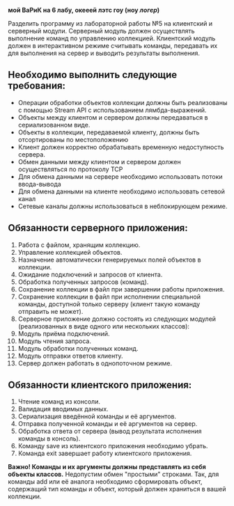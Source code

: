 **мой ВаРиК на 6 лабу, окееей лэтс гоу (ноу _логер_)**

Разделить программу из лабораторной работы №5 на клиентский и серверный модули.
Серверный модуль должен осуществлять выполнение команд по управлению коллекцией. 
Клиентский модуль должен в интерактивном режиме считывать команды, передавать их для выполнения на сервер и выводить результаты выполнения.

## Необходимо выполнить следующие требования:

- Операции обработки объектов коллекции должны быть реализованы с помощью Stream API с использованием лямбда-выражений.
- Объекты между клиентом и сервером должны передаваться в сериализованном виде.
- Объекты в коллекции, передаваемой клиенту, должны быть отсортированы по местоположению
- Клиент должен корректно обрабатывать временную недоступность сервера.
- Обмен данными между клиентом и сервером должен осуществляться по протоколу TCP
- Для обмена данными на сервере необходимо использовать потоки ввода-вывода
- Для обмена данными на клиенте необходимо использовать сетевой канал
- Сетевые каналы должны использоваться в неблокирующем режиме.


## Обязанности серверного приложения:
1. Работа с файлом, хранящим коллекцию.
2. Управление коллекцией объектов.
3. Назначение автоматически генерируемых полей объектов в коллекции.
4. Ожидание подключений и запросов от клиента.
5. Обработка полученных запросов (команд).
6. Сохранение коллекции в файл при завершении работы приложения.
7. Сохранение коллекции в файл при исполнении специальной команды, доступной только серверу (клиент такую команду отправить не может).
8. Серверное приложение должно состоять из следующих модулей (реализованных в виде одного или нескольких классов):
9. Модуль приёма подключений.
10. Модуль чтения запроса.
11. Модуль обработки полученных команд.
12. Модуль отправки ответов клиенту.
13. Сервер должен работать в однопоточном режиме.


## Обязанности клиентского приложения:
1. Чтение команд из консоли.
2. Валидация вводимых данных.
3. Сериализация введённой команды и её аргументов.
4. Отправка полученной команды и её аргументов на сервер.
5. Обработка ответа от сервера (вывод результата исполнения команды в консоль).
6. Команду save из клиентского приложения необходимо убрать.
7. Команда exit завершает работу клиентского приложения.
   
**Важно! Команды и их аргументы должны представлять из себя объекты классов.** 
Недопустим обмен "простыми" строками. Так, для команды add или её аналога необходимо сформировать объект,
содержащий тип команды и объект, который должен храниться в вашей коллекции.
